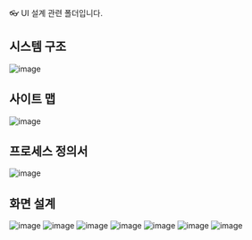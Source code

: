 👓 UI 설계 관련 폴더입니다.

시스템 구조
-----
![image](https://github.com/user-attachments/assets/9fdd22e6-19a4-4609-9855-b074e4ece233)


사이트 맵
-----
![image](https://github.com/user-attachments/assets/1c94dc3a-f30d-4a8b-a7b9-e33712579826)


프로세스 정의서
-----
![image](https://github.com/user-attachments/assets/a7a258fd-9e80-402b-9519-0e35017e431a)


화면 설계
-----
![image](https://github.com/user-attachments/assets/70f48c3c-c19a-4ac3-b343-c057d61ec824)
![image](https://github.com/user-attachments/assets/5aceb692-f721-46cd-96be-94c6930a17b3)
![image](https://github.com/user-attachments/assets/3879558b-4e84-463d-9235-e6b977f20dae)
![image](https://github.com/user-attachments/assets/9f6065a5-ac6b-4026-a3f3-5e93c100b471)
![image](https://github.com/user-attachments/assets/d84feb9e-9f01-4a11-bed7-5c119946480b)
![image](https://github.com/user-attachments/assets/2cbaa3a1-c0e1-40b5-9604-43ee8d5f319a)
![image](https://github.com/user-attachments/assets/6931e07b-57b0-4448-843e-0cda62c0171c)
